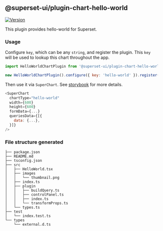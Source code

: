 ## @superset-ui/plugin-chart-hello-world

[![Version](https://img.shields.io/npm/v/@superset-ui/plugin-chart-hello-world.svg?style=flat-square)](https://www.npmjs.com/package/@superset-ui/plugin-chart-hello-world)

This plugin provides hello-world for Superset.

### Usage

Configure `key`, which can be any `string`, and register the plugin. This `key` will be used to
lookup this chart throughout the app.

```js
import HelloWorldChartPlugin from '@superset-ui/plugin-chart-hello-world';

new HelloWorldChartPlugin().configure({ key: 'hello-world' }).register();
```

Then use it via `SuperChart`. See
[storybook](https://apache-superset.github.io/superset-ui/?selectedKind=plugin-chart-hello-world)
for more details.

```js
<SuperChart
  chartType="hello-world"
  width={600}
  height={600}
  formData={...}
  queriesData={[{
    data: {...},
  }]}
/>
```

### File structure generated

```
├── package.json
├── README.md
├── tsconfig.json
├── src
│   ├── HelloWorld.tsx
│   ├── images
│   │   └── thumbnail.png
│   ├── index.ts
│   ├── plugin
│   │   ├── buildQuery.ts
│   │   ├── controlPanel.ts
│   │   ├── index.ts
│   │   └── transformProps.ts
│   └── types.ts
├── test
│   └── index.test.ts
└── types
    └── external.d.ts
```
